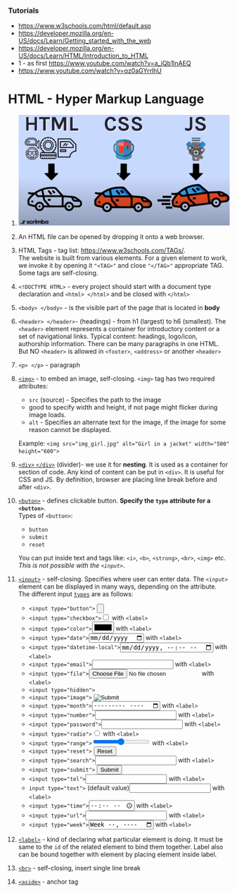 ### Tutorials
+ https://www.w3schools.com/html/default.asp
+ https://developer.mozilla.org/en-US/docs/Learn/Getting_started_with_the_web
+ https://developer.mozilla.org/en-US/docs/Learn/HTML/Introduction_to_HTML
+ 1 - as first https://www.youtube.com/watch?v=a_iQb1lnAEQ
+ https://www.youtube.com/watch?v=qz0aGYrrlhU

# HTML - Hyper Markup Language
1.  ![alt text](htmlCssJs.jpg)
2. An HTML file can be opened by dropping it onto a web browser.
3.  HTML Tags - tag list: https://www.w3schools.com/TAGs/.  
The website is built from various elements. For a given element to work, we invoke it by opening it `"<TAG>"` and close `"</TAG>"` appropriate TAG. Some tags are self-closing.
4. `<!DOCTYPE HTML>` - every project should start with a document type declaration and `<html> </html>` and be closed with `</html>`
5. `<body> </body>` - is the visible part of the page that is located in **body**
6. `<header> </header>`- (headings) - from h1 (largest) to h6 (smallest). The `<header>` element represents a container for introductory content or a set of navigational links. Typical content: headings, logo/icon, authorship information. There can be many paragraphs in one HTML. But NO `<header>` is allowed in `<footer>`, `<address>` or another `<header>`
7. `<p> </p>` - paragraph
8. [`<img>`](https://www.w3schools.com/TAGs/tag_img.asp) - to embed an image, self-closing. `<img>` tag has two required attributes:
    + `src` (source) - Specifies the path to the image
    + good to specify width and height, if not page might flicker during image loads.
    + `alt` - Specifies an alternate text for the image, if the image for some reason cannot be displayed.    
    
    Example: `<img src="img_girl.jpg" alt="Girl in a jacket" width="500" height="600">`
9. [`<div>` `</div>`](https://www.w3schools.com/TAGs/tag_div.asp) (divider)- we use it for **nesting**. It is used as a container for section of code. Any kind of content can be put in `<div>`. It is useful for CSS and JS. By definition, browser are placing line break before and after `<div>`.
10. [`<buton>`](https://www.w3schools.com/TAGs/tag_button.asp) - defines clickable button.  **Specify the `type` attribute for a `<button>`**.  
Types of `<button>`:
    + `button`
    + `submit`
    + `reset`   
    
    You can put inside text and tags like: `<i>`, `<b>`, `<strong>`, `<br>`, `<img>` etc. *This is not possible with the `<input>`*.
11. [`<input>`](https://www.w3schools.com/TAGs/tag_input.asp) - self-closing. Specifies where user can enter data. The `<input>` element can be displayed in many ways, depending on the attribute.  
The different input [`types`](https://www.w3schools.com/TAGs/att_input_type.asp) are as follows:
    + `<input type="button">` <input type="button">
    + `<input type="checkbox">`<input type="checkbox"> with `<label>`
    + `<input type="color">`<input type="color"> with `<label>`
    + `<input type="date">`<input type="date"> with `<label>`
    + `<input type="datetime-local">`<input type="datetime-local"> with `<label>`
    + `<input type="email">`<input type="email"> with `<label>`
    + `<input type="file">`<input type="file"> with `<label>`
    + `<input type="hidden">` <input type="hidden">
    + `<input type="image">` <input type="image">
    + `<input type="month">`<input type="month"> with `<label>`
    + `<input type="number">`<input type="number"> with `<label>`
    + `<input type="password">`<input type="password"> with `<label>`
    + `<input type="radio">`<input type="radio"> with `<label>`
    + `<input type="range">`<input type="range"> with `<label>`
    + `<input type="reset">` <input type="reset">
    + `<input type="search">`<input type="search"> with `<label>`
    + `<input type="submit">` <input type="submit">
    + `<input type="tel">`<input type="tel"> with `<label>`
    + `input type="text">` (default value)<input type="text"> with `<label>`
    + `<input type="time">`<input type="time"> with `<label>`
    + `<input type="url">`<input type="url"> with `<label>`
    + `<input type="week">`<input type="week"> with `<label>`
12. [`<label>`](https://www.w3schools.com/TAGs/tag_label.asp) - kind of declaring what particular element is doing. It must be same to the `id` of the related element to bind them together. Label also can be bound together with element by placing element inside label. 
13. [`<br>`](https://www.w3schools.com/TAGs/tag_br.asp) - self-closing, insert single line break
14. [`<aside>`](https://www.w3schools.com/TAGS/tag_aside.asp) - anchor tag